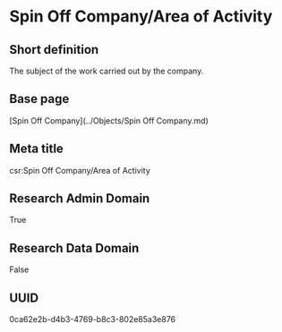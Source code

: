 # Spin Off Company/Area of Activity
## Short definition
The subject of the work carried out by the company.
## Base page
[Spin Off Company](../Objects/Spin Off Company.md)
## Meta title
csr:Spin Off Company/Area of Activity
## Research Admin Domain
True
## Research Data Domain
False
## UUID
0ca62e2b-d4b3-4769-b8c3-802e85a3e876
